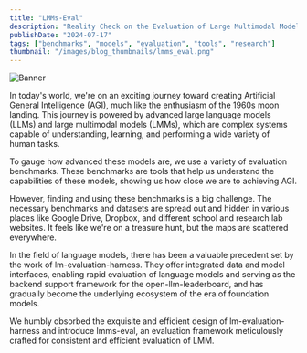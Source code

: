 ```yaml
---
title: "LMMs-Eval"
description: "Reality Check on the Evaluation of Large Multimodal Models"
publishDate: "2024-07-17"
tags: ["benchmarks", "models", "evaluation", "tools", "research"]
thumbnail: "/images/blog_thumbnails/lmms_eval.png"
---
```


![Banner](https://camo.githubusercontent.com/fcf179566ff0a9e40aed13cc848bbf4544e516cee79635b8571b0dcc60eb925a/68747470733a2f2f692e706f7374696d672e63632f4b766b4c7a6246392f575832303234313231322d3031343430302d32782e706e67)

In today's world, we're on an exciting journey toward creating Artificial General Intelligence (AGI), much like the enthusiasm of the 1960s moon landing. This journey is powered by advanced large language models (LLMs) and large multimodal models (LMMs), which are complex systems capable of understanding, learning, and performing a wide variety of human tasks.

To gauge how advanced these models are, we use a variety of evaluation benchmarks. These benchmarks are tools that help us understand the capabilities of these models, showing us how close we are to achieving AGI.

However, finding and using these benchmarks is a big challenge. The necessary benchmarks and datasets are spread out and hidden in various places like Google Drive, Dropbox, and different school and research lab websites. It feels like we're on a treasure hunt, but the maps are scattered everywhere.

In the field of language models, there has been a valuable precedent set by the work of lm-evaluation-harness. They offer integrated data and model interfaces, enabling rapid evaluation of language models and serving as the backend support framework for the open-llm-leaderboard, and has gradually become the underlying ecosystem of the era of foundation models.

We humbly obsorbed the exquisite and efficient design of lm-evaluation-harness and introduce lmms-eval, an evaluation framework meticulously crafted for consistent and efficient evaluation of LMM.
